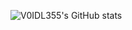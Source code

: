 ![V0IDL355's GitHub stats](https://github-readme-stats.vercel.app/api?username=V0IDL355&show_icons=true&theme=dracula&include_all_commits=true)
